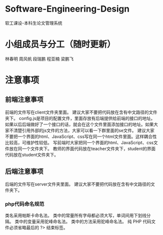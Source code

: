 ﻿# Software-Engineering-Design
软工课设-本科生论文管理系统
# 小组成员与分工（随时更新）
林春明
周风帆
段瑞鹏
程亚楠
梁鹏飞


# 注意事项
## 前端注意事项
前端的文件写在client文件夹里面。
建议大家不要把代码放在含有中文路径的文件夹下。
config.js是项目的配置文件，里面存放有后端提供给前端的接口的地址。如果以后后端做好了一个接口的话，就会在这个文件里面添加接口的地址。如果大家不清楚引用外部的js文件的方法，大家可以看一下群里面的se文件。
建议大家不要把一个界面的html、JavaScript、css写在同一个html文件里面。这样耦合性比较高，可维护性较低。
写前端时大家把同一个界面的html、JavaScript、css文件放在同一个文件夹下。
教师的界面代码放在teacher文件夹下，student的界面代码放在student文件夹下。

## 后端注意事项
后端的文件写在server文件夹里面。
建议大家不要把代码放在含有中文路径的文件夹下。
### php代码命名规范
类名采用帕斯卡命名法。
类中的常量所有字母都必须大写，单词间用下划线分隔。
类中的变量采用驼峰命名法。
类中的方法采用驼峰命名法。
纯 PHP 代码文件必须省略最后的 ?> 结束标签。